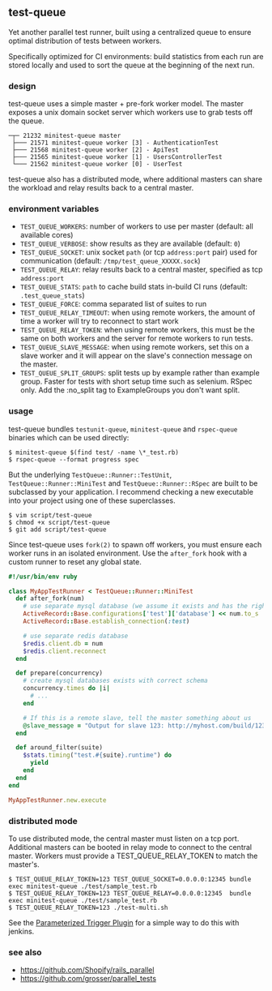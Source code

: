 ## test-queue

Yet another parallel test runner, built using a centralized queue to ensure
optimal distribution of tests between workers.

Specifically optimized for CI environments: build statistics from each run
are stored locally and used to sort the queue at the beginning of the
next run.

### design

test-queue uses a simple master + pre-fork worker model. The master
exposes a unix domain socket server which workers use to grab tests off
the queue.

```
─┬─ 21232 minitest-queue master
 ├─── 21571 minitest-queue worker [3] - AuthenticationTest
 ├─── 21568 minitest-queue worker [2] - ApiTest
 ├─── 21565 minitest-queue worker [1] - UsersControllerTest
 └─── 21562 minitest-queue worker [0] - UserTest
```

test-queue also has a distributed mode, where additional masters can share
the workload and relay results back to a central master.

### environment variables

- `TEST_QUEUE_WORKERS`: number of workers to use per master (default: all available cores)
- `TEST_QUEUE_VERBOSE`: show results as they are available (default: `0`)
- `TEST_QUEUE_SOCKET`: unix socket `path` (or tcp `address:port` pair) used for communication (default: `/tmp/test_queue_XXXXX.sock`)
- `TEST_QUEUE_RELAY`: relay results back to a central master, specified as tcp `address:port`
- `TEST_QUEUE_STATS`: `path` to cache build stats in-build CI runs (default: `.test_queue_stats`)
- `TEST_QUEUE_FORCE`: comma separated list of suites to run
- `TEST_QUEUE_RELAY_TIMEOUT`: when using remote workers, the amount of time a worker will try to reconnect to start work
- `TEST_QUEUE_RELAY_TOKEN`: when using remote workers, this must be the same on both workers and the server for remote workers to run tests.
- `TEST_QUEUE_SLAVE_MESSAGE`: when using remote workers, set this on a slave worker and it will appear on the slave's connection message on the master.
- `TEST_QUEUE_SPLIT_GROUPS`: split tests up by example rather than example group. Faster for tests with short setup time such as selenium. RSpec only. Add the :no_split tag to ExampleGroups you don't want split.

### usage

test-queue bundles `testunit-queue`, `minitest-queue` and `rspec-queue` binaries which can be used directly:

```
$ minitest-queue $(find test/ -name \*_test.rb)
$ rspec-queue --format progress spec
```

But the underlying `TestQueue::Runner::TestUnit`, `TestQueue::Runner::MiniTest` and `TestQueue::Runner::RSpec` are
built to be subclassed by your application. I recommend checking a new
executable into your project using one of these superclasses.

```
$ vim script/test-queue
$ chmod +x script/test-queue
$ git add script/test-queue
```

Since test-queue uses `fork(2)` to spawn off workers, you must ensure each worker
runs in an isolated environment. Use the `after_fork` hook with a custom
runner to reset any global state.

``` ruby
#!/usr/bin/env ruby

class MyAppTestRunner < TestQueue::Runner::MiniTest
  def after_fork(num)
    # use separate mysql database (we assume it exists and has the right schema already)
    ActiveRecord::Base.configurations['test']['database'] << num.to_s
    ActiveRecord::Base.establish_connection(:test)

    # use separate redis database
    $redis.client.db = num
    $redis.client.reconnect
  end

  def prepare(concurrency)
    # create mysql databases exists with correct schema
    concurrency.times do |i|
      # ...
    end

    # If this is a remote slave, tell the master something about us
    @slave_message = "Output for slave 123: http://myhost.com/build/123"
  end

  def around_filter(suite)
    $stats.timing("test.#{suite}.runtime") do
      yield
    end
  end
end

MyAppTestRunner.new.execute
```

### distributed mode

To use distributed mode, the central master must listen on a tcp port. Additional masters can be booted
in relay mode to connect to the central master. Workers must provide a TEST_QUEUE_RELAY_TOKEN to match
the master's.

```
$ TEST_QUEUE_RELAY_TOKEN=123 TEST_QUEUE_SOCKET=0.0.0.0:12345 bundle exec minitest-queue ./test/sample_test.rb
$ TEST_QUEUE_RELAY_TOKEN=123 TEST_QUEUE_RELAY=0.0.0.0:12345  bundle exec minitest-queue ./test/sample_test.rb
$ TEST_QUEUE_RELAY_TOKEN=123 ./test-multi.sh
```

See the [Parameterized Trigger Plugin](https://wiki.jenkins-ci.org/display/JENKINS/Parameterized+Trigger+Plugin)
for a simple way to do this with jenkins.

### see also

  * https://github.com/Shopify/rails_parallel
  * https://github.com/grosser/parallel_tests

